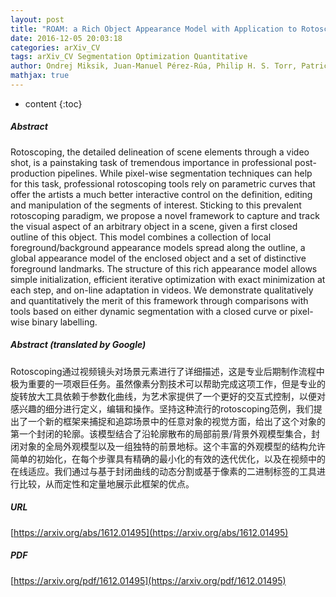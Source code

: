 ```yaml
---
layout: post
title: "ROAM: a Rich Object Appearance Model with Application to Rotoscoping"
date: 2016-12-05 20:03:18
categories: arXiv_CV
tags: arXiv_CV Segmentation Optimization Quantitative
author: Ondrej Miksik, Juan-Manuel Pérez-Rúa, Philip H. S. Torr, Patrick Pérez
mathjax: true
---
```


* content
{:toc}

##### Abstract
Rotoscoping, the detailed delineation of scene elements through a video shot, is a painstaking task of tremendous importance in professional post-production pipelines. While pixel-wise segmentation techniques can help for this task, professional rotoscoping tools rely on parametric curves that offer the artists a much better interactive control on the definition, editing and manipulation of the segments of interest. Sticking to this prevalent rotoscoping paradigm, we propose a novel framework to capture and track the visual aspect of an arbitrary object in a scene, given a first closed outline of this object. This model combines a collection of local foreground/background appearance models spread along the outline, a global appearance model of the enclosed object and a set of distinctive foreground landmarks. The structure of this rich appearance model allows simple initialization, efficient iterative optimization with exact minimization at each step, and on-line adaptation in videos. We demonstrate qualitatively and quantitatively the merit of this framework through comparisons with tools based on either dynamic segmentation with a closed curve or pixel-wise binary labelling.

##### Abstract (translated by Google)
Rotoscoping通过视频镜头对场景元素进行了详细描述，这是专业后期制作流程中极为重要的一项艰巨任务。虽然像素分割技术可以帮助完成这项工作，但是专业的旋转放大工具依赖于参数化曲线，为艺术家提供了一个更好的交互式控制，以便对感兴趣的细分进行定义，编辑和操作。坚持这种流行的rotoscoping范例，我们提出了一个新的框架来捕捉和追踪场景中的任意对象的视觉方面，给出了这个对象的第一个封闭的轮廓。该模型结合了沿轮廓散布的局部前景/背景外观模型集合，封闭对象的全局外观模型以及一组独特的前景地标。这个丰富的外观模型的结构允许简单的初始化，在每个步骤具有精确的最小化的有效的迭代优化，以及在视频中的在线适应。我们通过与基于封闭曲线的动态分割或基于像素的二进制标签的工具进行比较，从而定性和定量地展示此框架的优点。

##### URL
[https://arxiv.org/abs/1612.01495](https://arxiv.org/abs/1612.01495)

##### PDF
[https://arxiv.org/pdf/1612.01495](https://arxiv.org/pdf/1612.01495)

